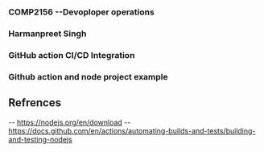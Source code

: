 ### COMP2156 --Devoploper operations
### Harmanpreet Singh
### GitHub action CI/CD Integration
### Github action and node project example

## Refrences
-- https://nodejs.org/en/download
-- https://docs.github.com/en/actions/automating-builds-and-tests/building-and-testing-nodejs

